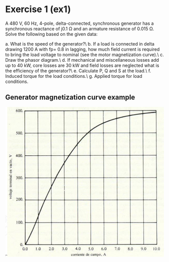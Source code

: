 # Exercise 1 (ex1)

A 480 V, 60 Hz, 4-pole, delta-connected, synchronous generator has a synchronous reactance of j0.1 Ω and an
armature resistance of 0.015 Ω. Solve the following based on the given data:

a. What is the speed of the generator?\\
b. If a load is connected in delta drawing 1200 A with fp= 0.8 in lagging, how much field current is required to
   bring the load voltage to nominal (see the motor magnetization curve).\\
c. Draw the phasor diagram.\\
d. If mechanical and miscellaneous losses add up to 40 kW, core losses are 30 kW and field losses are neglected
   what is the efficiency of the generator?\\
e. Calculate P, Q and S at the load.\\
f. Induced torque for the load conditions.\\
g. Applied torque for load conditions.


## Generator magnetization curve example

<img src="images/mag_curve.png" alt="Generator's magnetization curve" width="545" height="auto"/>
